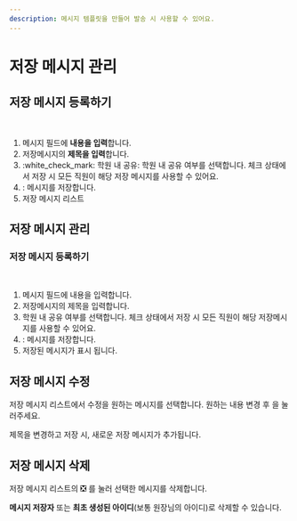 ```yaml
---
description: 메시지 템플릿을 만들어 발송 시 사용할 수 있어요.
---
```


# 저장 메시지 관리

## 저장 메시지 등록하기

<figure><img src="../../.gitbook/assets/저장메시지.png" alt=""><figcaption></figcaption></figure>

1. 메시지 필드에 **내용을 입력**합니다.&#x20;
2. 저장메시지의 **제목을 입력**합니다.
3. :white\_check\_mark: 학원 내 공유: 학원 내 공유 여부를 선택합니다. 체크 상태에서 저장 시 모든 직원이 해당 저장 메시지를 사용할 수 있어요.
4. <img src="../../.gitbook/assets/btn_문자저장.png" alt="" data-size="line">: 메시지를 저장합니다.
5. 저장 메시지 리스트

## 저장 메시지 관리

### 저장 메시지 등록하기

<figure><img src="../../.gitbook/assets/저장메시지.png" alt=""><figcaption></figcaption></figure>

1. 메시지 필드에 내용을 입력합니다.&#x20;
2. &#x20;저장메시지의 제목을 입력합니다.
3. 학원 내 공유 여부를 선택합니다. 체크 상태에서 저장 시 모든 직원이 해당 저장메시지를 사용할 수 있어요.
4. <img src="../../.gitbook/assets/btn_문자저장.png" alt="" data-size="line">: 메시지를 저장합니다.
5. 저장된 메시지가 표시 됩니다.

## 저장 메시지 수정

저장 메시지 리스트에서 수정을 원하는 메시지를 선택합니다. 원하는 내용 변경 후 <img src="../../.gitbook/assets/btn_문자저장.png" alt="" data-size="line">을 눌러주세요.

제목을 변경하고 저장 시, 새로운 저장 메시지가 추가됩니다.

## 저장 메시지 삭제

저장 메시지 리스트의 ❎ 를 눌러 선택한 메시지를 삭제합니다.&#x20;

**메시지 저장자** 또는 **최초 생성된 아이디**(보통 원장님의 아이디)로 삭제할 수 있습니다.
